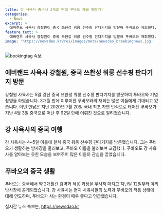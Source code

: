 ```yaml
---
title: 강 사육사 중국서 3개월 만에 푸바오 재회 이야기!
categories:
  - News
excerpt: >
  에버랜드 사육사 강철원이 중국 쓰촨성 워룽 선수핑 판다기지를 방문해 푸바오와 재회했다. 이는 2020년 7월 태어나 국내 최초 자연 번식 판다로, 중국으로 떠난 후 92일 만에 이뤄진 것이다. 사육사는 푸바오의 적응을 돕기 위해 중국으로 동행하며, 푸바오가 공개된 야외 방사장에서의 상태를 확인하고 긍정적으로 평가했다. 이 감동적인 재회 모습은 에버랜드 유튜브 채널 말하는 동물원 뿌빠TV를 통해 곧 공개될 예정이다.
feature_text: >
  에버랜드 사육사 강철원이 중국 쓰촨성 워룽 선수핑 판다기지를 방문해 푸바오와 재회했다. 이는 2020년 7월 태어나 국내 최초 자연 번식 판다로, 중국으로 떠난 후 92일 만에 이뤄진 것이다. 사육사는 푸바오의 적응을 돕기 위해 중국으로 동행하며, 푸바오가 공개된 야외 방사장에서의 상태를 확인하고 긍정적으로 평가했다. 이 감동적인 재회 모습은 에버랜드 유튜브 채널 말하는 동물원 뿌빠TV를 통해 곧 공개될 예정이다.
image: 'https://newsdao.kr/res/images/meta/newsdao_breakingnews.jpg'
---
```


<p><img src="https://newsdao.kr/res/images/meta/newsdao_breakingnews.jpg" alt="bookingtag 속보" /></p>

<h2 data-ke-size="size26">에버랜드 사육사 강철원, 중국 쓰촨성 워룽 선수핑 판다기지 방문</h2>

<p data-ke-size="size16">강철원 사육사는 5일 강산 중국 쓰촨성 워룽 선수핑 판다기지를 방문하여 푸바오와 기념 촬영을 하였습니다. 3개월 만에 이루어진 푸바오와의 재회는 많은 이들에게 기대되고 있습니다. 이번 만남은 지난 2020년 7월 20일 국내 최초 자연 번식으로 태어난 푸바오가 지난 4월 3일 중국으로 떠난 후 92일 만에 이뤄진 것으로 알려졌습니다.</p>

<h2 data-ke-size="size26">강 사육사의 중국 여행</h2>

<p data-ke-size="size16">강 사육사는 4~5일 이틀에 걸쳐 중국 워룽 선수핑 판다기지를 방문했습니다. 그는 푸바오가 생활하는 방사장을 둘러보고, 푸바오 이름을 불러보며 교감했다. 푸바오도 강 사육사를 알아보는 듯한 모습을 보여주어 많은 이들의 관심을 끌었습니다.</p>

<h2 data-ke-size="size26">푸바오의 중국 생활</h2>

<p data-ke-size="size16">푸바오는 중국에서 약 2개월간 검역과 적응 과정을 무사히 마치고 지난달 12일부터 야외 방사장에 공개되었습니다. 강 사육사는 현지 사육사들의 노력과 푸바오의 적응 상태에 대해 안도하며, 푸바오가 사는 환경이 매우 좋다고 언급했습니다.</p>
실시간 뉴스 속보는, <a href="https://newsdao.kr" rel="dofollow">https://newsdao.kr</a>


